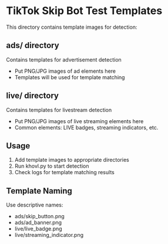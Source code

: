# TikTok Skip Bot Test Templates

This directory contains template images for detection:

## ads/ directory
Contains templates for advertisement detection
- Put PNG/JPG images of ad elements here
- Templates will be used for template matching

## live/ directory  
Contains templates for livestream detection
- Put PNG/JPG images of live streaming elements here
- Common elements: LIVE badges, streaming indicators, etc.

## Usage
1. Add template images to appropriate directories
2. Run khovl.py to start detection
3. Check logs for template matching results

## Template Naming
Use descriptive names:
- ads/skip_button.png
- ads/ad_banner.png  
- live/live_badge.png
- live/streaming_indicator.png